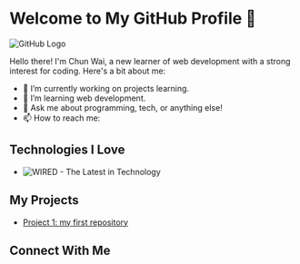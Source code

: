 # Welcome to My GitHub Profile 👋
![GitHub Logo](https://github.com/Martin-laicw/repo-name/raw/main/image.png)

Hello there! I'm Chun Wai, a new learner of web development with a strong interest for coding. Here's a bit about me:

- 🔭 I’m currently working on projects learning.
- 🌱 I’m learning web development.
- 💬 Ask me about programming, tech, or anything else!
- 📫 How to reach me: 

## Technologies I Love
- ![WIRED - The Latest in Technology](https://www.wired.com/)

## My Projects
- [Project 1: my first repository](https://github.com/Martin-laicw/byb_project)

## Connect With Me




